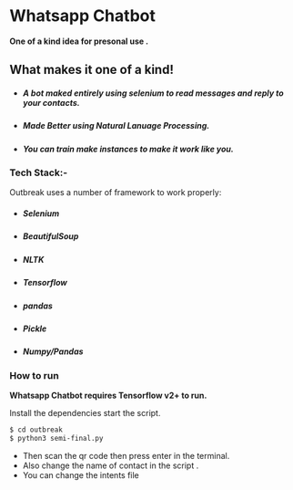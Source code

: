# Whatsapp Chatbot

**One of a kind idea for presonal use .** 


## What makes it one of a kind!

  - ##### A bot maked entirely using selenium to read messages and reply to your contacts.
  - ##### Made Better using Natural Lanuage Processing.
  - ##### You can train make instances to make it work like you.


### Tech Stack:-

Outbreak uses a number of framework to work properly:

* ##### Selenium 
* ##### BeautifulSoup
* ##### NLTK
* ##### Tensorflow
* ##### pandas
* ##### Pickle
* ##### Numpy/Pandas


### How to run 

**Whatsapp Chatbot requires Tensorflow v2+ to run.**

Install the dependencies  start the script.

```sh
$ cd outbreak
$ python3 semi-final.py 
```

* Then scan the qr code then press enter in the terminal.
* Also change the name of contact in the script .
* You can change the intents file 
